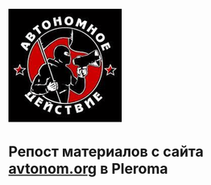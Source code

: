 ![avtonom](img/logo_225x225.png)

# Репост материалов с сайта [avtonom.org](https://avtonom.org/) в Pleroma


